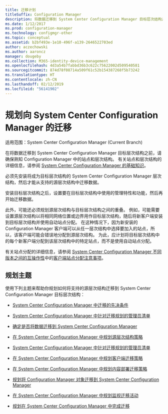 ```yaml
---
title: 迁移计划
titleSuffix: Configuration Manager
description: 将数据迁移到 System Center Configuration Manager 目标层次结构之前，了解有关站点和层次结构的信息。
ms.date: 1/12/2017
ms.prod: configuration-manager
ms.technology: configmgr-other
ms.topic: conceptual
ms.assetid: b2bf493e-1e10-496f-a139-2646522703ed
author: aczechowski
ms.author: aaroncz
manager: dougeby
ms.collection: M365-identity-device-management
ms.openlocfilehash: 4d3a54b7fabbd36b3c622c75622002d509540581
ms.sourcegitcommit: 874d78f08714a509f61c52b154387268f5b73242
ms.translationtype: HT
ms.contentlocale: zh-CN
ms.lasthandoff: 02/12/2019
ms.locfileid: "56141902"
---
```

# <a name="plan-for-migration-to-system-center-configuration-manager"></a>规划向 System Center Configuration Manager 的迁移

适用范围：System Center Configuration Manager (Current Branch)

在将数据迁移到 System Center Configuration Manager 目标层次结构之前，请确保熟知 Configuration Manager 中的站点和层次结构。 有关站点和层次结构的详细信息，请参阅 [System Center Configuration Manager 的基础知识](../../core/understand/fundamentals.md)。  

 必须先安装将成为目标层次结构的 System Center Configuration Manager 层次结构，然后才能从支持的源层次结构中迁移数据。  

 安装目标层次结构之后，设置要在目标层次结构中使用的管理特性和功能，然后再开始迁移数据。  

 此外，可能还必须规划源层次结构与目标层次结构之间的重叠。 例如，可能需要设置源层次结构以将相同网络位置或边界用作目标层次结构，随后将新客户端安装到目标层次结构并使用自动站点分配。 在这种情况下，因为新安装的 Configuration Manager 客户端可以从任一层次结构中选择要加入的站点，所以，该客户端可能会错误地分配到源层次结构。 为此，应计划将目标层次结构中的每个新客户端分配到该层次结构中的特定站点，而不是使用自动站点分配。  

 有关站点分配的详细信息，请参阅 [System Center Configuration Manager 不同版本之间的互操作性](../../core/plan-design/hierarchy/interoperability-between-different-versions.md)中的[客户端站点分配注意事项](../../core/plan-design/hierarchy/interoperability-between-different-versions.md#BKMK_SupConfigSiteAssignment)。  

## <a name="plan-topics"></a>规划主题  
 使用下列主题来帮助你规划如何将支持的源层次结构迁移到 System Center Configuration Manager 目标层次结构：

-   [System Center Configuration Manager 中迁移的先决条件](../../core/migration/prerequisites-for-migration.md)  

-   [System Center Configuration Manager 中针对迁移规划的管理员清单](../../core/migration/administrator-checklists-for-migration-planning.md)  

-   [确定是否将数据迁移到 System Center Configuration Manager](../../core/migration/determine-whether-to-migrate-data.md)  

-   [在 System Center Configuration Manager 中规划源层次结构策略](../../core/migration/planning-a-source-hierarchy-strategy.md)  

-   [System Center Configuration Manager 中针对迁移规划的管理员清单](../../core/migration/administrator-checklists-for-migration-planning.md)  

-   [在 System Center Configuration Manager 中规划客户端迁移策略](../../core/migration/planning-a-client-migration-strategy.md)  

-   [在 System Center Configuration Manager 中规划内容部署迁移策略](../../core/migration/planning-a-content-deployment-migration-strategy.md)  

-   [规划将 Configuration Manager 对象迁移到 System Center Configuration Manager](../../core/migration/planning-for-the-migration-of-objects.md)  

-   [在 System Center Configuration Manager 中规划监视迁移活动](../../core/migration/planning-to-monitor-migration-activity.md)  

-   [规划在 System Center Configuration Manager 中完成迁移](../../core/migration/planning-to-complete-migration.md)  
